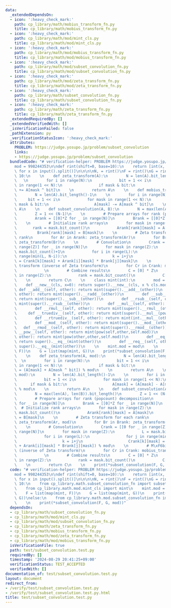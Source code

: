 ```yaml
---
data:
  _extendedDependsOn:
  - icon: ':heavy_check_mark:'
    path: cp_library/math/mobius_transform_fn.py
    title: cp_library/math/mobius_transform_fn.py
  - icon: ':heavy_check_mark:'
    path: cp_library/math/mod/mint_cls.py
    title: cp_library/math/mod/mint_cls.py
  - icon: ':heavy_check_mark:'
    path: cp_library/math/mod/mobius_transform_fn.py
    title: cp_library/math/mod/mobius_transform_fn.py
  - icon: ':heavy_check_mark:'
    path: cp_library/math/mod/subset_convolution_fn.py
    title: cp_library/math/mod/subset_convolution_fn.py
  - icon: ':heavy_check_mark:'
    path: cp_library/math/mod/zeta_transform_fn.py
    title: cp_library/math/mod/zeta_transform_fn.py
  - icon: ':heavy_check_mark:'
    path: cp_library/math/subset_convolution_fn.py
    title: cp_library/math/subset_convolution_fn.py
  - icon: ':heavy_check_mark:'
    path: cp_library/math/zeta_transform_fn.py
    title: cp_library/math/zeta_transform_fn.py
  _extendedRequiredBy: []
  _extendedVerifiedWith: []
  _isVerificationFailed: false
  _pathExtension: py
  _verificationStatusIcon: ':heavy_check_mark:'
  attributes:
    PROBLEM: https://judge.yosupo.jp/problem/subset_convolution
    links:
    - https://judge.yosupo.jp/problem/subset_convolution
  bundledCode: "# verification-helper: PROBLEM https://judge.yosupo.jp/problem/subset_convolution\n\
    mod = 998244353\n\ndef rint(shift=0, base=10):\n    return [int(x, base) + shift\
    \ for x in input().split()]\n\n\n\nN, = rint()\nF = rint()\nG = rint()\nif N <\
    \ 10:\n    \n    def zeta_transform(A):\n        N = len(A).bit_length()-1\n \
    \   \n        for i in range(N):\n            bit = 1 << i\n            for mask\
    \ in range(1 << N):\n                if mask & bit:\n                    A[mask]\
    \ += A[mask ^ bit]\n    \n        return A\n    \n    def mobius_transform(A):\n\
    \        N = len(A).bit_length()-1\n    \n        for i in range(N):\n       \
    \     bit = 1 << i\n            for mask in range(1 << N):\n                if\
    \ mask & bit:\n                    A[mask] -= A[mask ^ bit]\n    \n        return\
    \ A\n    \n    def subset_convolution(A, B):\n        N = max(len(A), len(B)).bit_length()\n\
    \        Z = 1 << (N-1)\n    \n        # Prepare arrays for rank (popcount) decomposition\n\
    \        Arank = [[0]*Z for _ in range(N)]\n        Brank = [[0]*Z for _ in range(N)]\n\
    \    \n        # Initialize rank arrays\n        for mask in range(Z):\n     \
    \       rank = mask.bit_count()\n            Arank[rank][mask] = A[mask]\n   \
    \         Brank[rank][mask] = B[mask]\n    \n        # Zeta transform for each\
    \ rank\n        for Ar in Arank: zeta_transform(Ar)\n        for Br in Brank:\
    \ zeta_transform(Br)\n    \n        # Convolution\n        Crank = [[0 for _ in\
    \ range(Z)] for _ in range(N)]\n        for mask in range(Z):\n            L =\
    \ mask.bit_count()+1\n            for i in range(L):\n                for j in\
    \ range(min(L, N-i)):\n                    k = i+j\n                    Crank[k][mask]\
    \ = Crank[k][mask] + Arank[i][mask] * Brank[j][mask]\n    \n        # M\xF6bius\
    \ transform (inverse of Zeta transform)\n        for Cr in Crank: mobius_transform(Cr)\n\
    \            \n        # Combine results\n        C = [0] * Z\n        for mask\
    \ in range(Z):\n            rank = mask.bit_count()\n            C[mask] = Crank[rank][mask]\n\
    \    \n        return C\n    \n    class mint(int):\n        mod = None\n    \
    \    def __new__(cls, x=0): return super().__new__(cls, x % cls.mod)\n       \
    \ def __add__(self, other): return mint(super().__add__(other))\n        def __radd__(self,\
    \ other): return mint(super().__radd__(other))\n        def __sub__(self, other):\
    \ return mint(super().__sub__(other))\n        def __rsub__(self, other): return\
    \ mint(super().__rsub__(other))\n        def __mul__(self, other): return mint(super().__mul__(other))\n\
    \        def __rmul__(self, other): return mint(super().__rmul__(other))\n   \
    \     def __truediv__(self, other): return mint(super().__mul__(pow(other,-1,self.mod)))\n\
    \        def __rtruediv__(self, other): return mint(int.__mul__(other,pow(self,-1,self.mod)))\n\
    \        def __mod__(self, other): return mint(super().__mod__(other))\n     \
    \   def __rmod__(self, other): return mint(super().__rmod__(other))\n        def\
    \ __pow__(self, other): return mint(pow(self,other,self.mod))\n        def __rpow__(self,\
    \ other): return mint(pow(other,other,self.mod))\n        def __eq__(self, other):\
    \ return super().__eq__(mint(other))\n        def __req__(self, other): return\
    \ super().__eq__(mint(other))\n    \n    mint.mod = mod\n    \n    F = list(map(mint,\
    \ F))\n    G = list(map(mint, G))\n    print(*subset_convolution(F, G))\nelse:\n\
    \    \n    def zeta_transform(A, mod):\n        N = len(A).bit_length()-1\n  \
    \  \n        for i in range(N):\n            bit = 1 << i\n            for mask\
    \ in range(1 << N):\n                if mask & bit:\n                    A[mask]\
    \ = (A[mask] + A[mask ^ bit]) % mod\n    \n        return A\n    \n    def mobius_transform(A,\
    \ mod):\n        N = len(A).bit_length()-1\n    \n        for i in range(N):\n\
    \            bit = 1 << i\n            for mask in range(1 << N):\n          \
    \      if mask & bit:\n                    A[mask] = (A[mask] - A[mask ^ bit])\
    \ % mod\n    \n        return A\n    \n    def subset_convolution(A, B, mod):\n\
    \        N = max(len(A), len(B)).bit_length()\n        Z = 1 << (N-1)\n    \n\
    \        # Prepare arrays for rank (popcount) decomposition\n        Arank = [[0]*Z\
    \ for _ in range(N)]\n        Brank = [[0]*Z for _ in range(N)]\n    \n      \
    \  # Initialize rank arrays\n        for mask in range(Z):\n            rank =\
    \ mask.bit_count()\n            Arank[rank][mask] = A[mask]\n            Brank[rank][mask]\
    \ = B[mask]\n    \n        # Zeta transform for each rank\n        for Ar in Arank:\
    \ zeta_transform(Ar, mod)\n        for Br in Brank: zeta_transform(Br, mod)\n\
    \    \n        # Convolution\n        Crank = [[0 for _ in range(Z)] for _ in\
    \ range(N)]\n        for mask in range(Z):\n            L = mask.bit_count()+1\n\
    \            for i in range(L):\n                for j in range(min(L, N-i)):\n\
    \                    k = i+j\n                    Crank[k][mask] = (Crank[k][mask]\
    \ + Arank[i][mask] * Brank[j][mask]) % mod\n    \n        # M\xF6bius transform\
    \ (inverse of Zeta transform)\n        for Cr in Crank: mobius_transform(Cr, mod)\n\
    \            \n        # Combine results\n        C = [0] * Z\n        for mask\
    \ in range(Z):\n            rank = mask.bit_count()\n            C[mask] = Crank[rank][mask]\n\
    \    \n        return C\n    \n    print(*subset_convolution(F, G, mod))\n"
  code: "# verification-helper: PROBLEM https://judge.yosupo.jp/problem/subset_convolution\n\
    mod = 998244353\n\ndef rint(shift=0, base=10):\n    return [int(x, base) + shift\
    \ for x in input().split()]\n\n\n\nN, = rint()\nF = rint()\nG = rint()\nif N <\
    \ 10:\n    from cp_library.math.subset_convolution_fn import subset_convolution\n\
    \    from cp_library.math.mod.mint_cls import mint\n    mint.mod = mod\n    \n\
    \    F = list(map(mint, F))\n    G = list(map(mint, G))\n    print(*subset_convolution(F,\
    \ G))\nelse:\n    from cp_library.math.mod.subset_convolution_fn import subset_convolution\n\
    \    \n    print(*subset_convolution(F, G, mod))"
  dependsOn:
  - cp_library/math/subset_convolution_fn.py
  - cp_library/math/mod/mint_cls.py
  - cp_library/math/mod/subset_convolution_fn.py
  - cp_library/math/zeta_transform_fn.py
  - cp_library/math/mobius_transform_fn.py
  - cp_library/math/mod/zeta_transform_fn.py
  - cp_library/math/mod/mobius_transform_fn.py
  isVerificationFile: true
  path: test/subset_convolution.test.py
  requiredBy: []
  timestamp: '2024-08-29 20:41:25+09:00'
  verificationStatus: TEST_ACCEPTED
  verifiedWith: []
documentation_of: test/subset_convolution.test.py
layout: document
redirect_from:
- /verify/test/subset_convolution.test.py
- /verify/test/subset_convolution.test.py.html
title: test/subset_convolution.test.py
---
```

